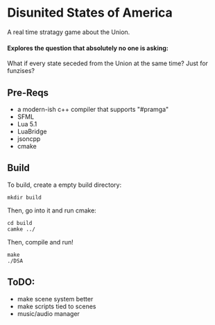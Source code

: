 # Disunited States of America
A real time stratagy game about the Union. <br>
#### Explores the question that absolutely no one is asking: 
What if every state seceded from the Union at the same time? Just for funzises? <br>

## Pre-Reqs
* a modern-ish c++ compiler that supports "#pramga"
* SFML
* Lua 5.1
* LuaBridge
* jsoncpp
* cmake

## Build
To build, create a empty build directory:
```
mkdir build
```
Then, go into it and run cmake:
```
cd build
camke ../
```
Then, compile and run!
```
make
./DSA
```

## ToDO:
* make scene system better
* make scripts tied to scenes
* music/audio manager
